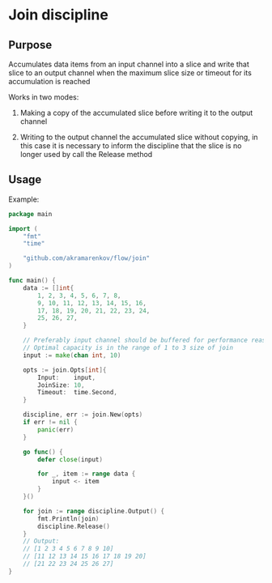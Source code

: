 # Join discipline

## Purpose

Accumulates data items from an input channel into a slice and write that slice to an output channel when the maximum slice size or timeout for its accumulation is reached

Works in two modes:

1. Making a copy of the accumulated slice before writing it to the output channel

2. Writing to the output channel the accumulated slice without copying, in this case it is necessary to inform the discipline that the slice is no longer used by call the Release method

## Usage

Example:

```go
package main

import (
    "fmt"
    "time"

    "github.com/akramarenkov/flow/join"
)

func main() {
    data := []int{
        1, 2, 3, 4, 5, 6, 7, 8,
        9, 10, 11, 12, 13, 14, 15, 16,
        17, 18, 19, 20, 21, 22, 23, 24,
        25, 26, 27,
    }

    // Preferably input channel should be buffered for performance reasons.
    // Optimal capacity is in the range of 1 to 3 size of join
    input := make(chan int, 10)

    opts := join.Opts[int]{
        Input:    input,
        JoinSize: 10,
        Timeout:  time.Second,
    }

    discipline, err := join.New(opts)
    if err != nil {
        panic(err)
    }

    go func() {
        defer close(input)

        for _, item := range data {
            input <- item
        }
    }()

    for join := range discipline.Output() {
        fmt.Println(join)
        discipline.Release()
    }
    // Output:
    // [1 2 3 4 5 6 7 8 9 10]
    // [11 12 13 14 15 16 17 18 19 20]
    // [21 22 23 24 25 26 27]
}
```
